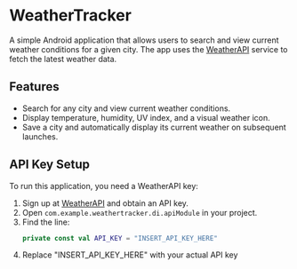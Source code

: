 # WeatherTracker

A simple Android application that allows users to search and view current weather conditions for a given city. The app uses the [WeatherAPI](https://www.weatherapi.com/) service to fetch the latest weather data.

## Features

- Search for any city and view current weather conditions.
- Display temperature, humidity, UV index, and a visual weather icon.
- Save a city and automatically display its current weather on subsequent launches.

## API Key Setup

To run this application, you need a WeatherAPI key:

1. Sign up at [WeatherAPI](https://www.weatherapi.com/) and obtain an API key.
2. Open `com.example.weathertracker.di.apiModule` in your project.
3. Find the line:
   ```kotlin
   private const val API_KEY = "INSERT_API_KEY_HERE"
4. Replace "INSERT_API_KEY_HERE" with your actual API key
